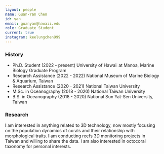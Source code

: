 ```yaml
---
layout: people
name: Guan-Yan Chen
id: yan
email: guanyan@hawaii.edu
role: Graduate Student
current: true
instagram: keelungchen999
---
```


### History

- Ph.D. Student (2022 - present) University of Hawaii at Manoa, Marine Biology Graduate Program
- Research Assistance (2022 - 2022) National Museum of Marine Biology & Aquarium, Taiwan
- Research Assistance (2020 - 2021) National Taiwan University
- M.Sc. in Oceanography (2018 - 2020) National Taiwan University
- B.S. in Oceanography (2018 - 2020) National Sun Yat-Sen University, Taiwan

### Research

I am interested in anything related to 3D technology, now mostly focusing on the population dynamics of corals and their relationship with morphological traits. I am conducting reefs 3D monitoring projects in Taiwan and willing to share the data. I am also interested in octocoral taxonomy for personal interests. 
